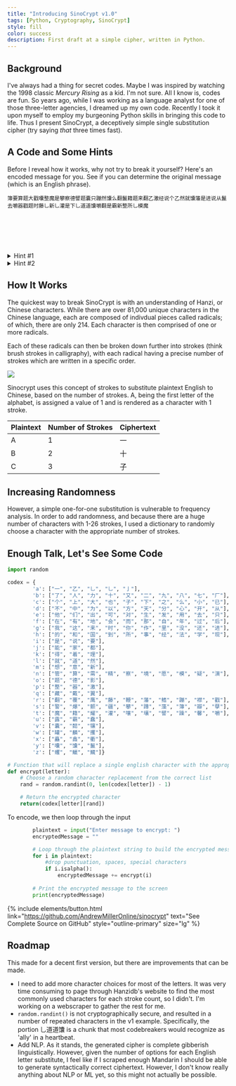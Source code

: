 ```yaml
---
title: "Introducing SinoCrypt v1.0"
tags: [Python, Cryptography, SinoCrypt]
style: fill
color: success
description: First draft at a simple cipher, written in Python.
---
```


## Background

I've always had a thing for secret codes. Maybe I was inspired by watching the 1998 classic *Mercury Rising* as a kid. I'm not sure.  All I know is, codes are fun.  So years ago, while I was working as a language analyst for one of those three-letter agencies, I dreamed up my own code.  Recently I took it upon myself to employ my burgeoning Python skills in bringing this code to life.  Thus I present SinoCrypt, a deceptively simple single substitution cipher (try saying *that* three times fast).

## A Code and Some Hints

Before I reveal how it works, why not try to break it yourself?  Here's an encoded message for you.  See if you can determine the original message (which is an English phrase).
```
簿要算题大戳囔整魔是攀察德譬题囊只蹦然馕么翻鬣籍题来翻乙激经说个乙然就馕藩是进说从鬣去嚼器戳题时藤乚新乚灌是下乚道道馕嚼翻是霸新整所乚模魔







```

<details>
    <summary>Hint #1</summary>
        <figure>
            <pre>
                Both the plaintext and ciphertext contain 69 characters.  Whitespaces, punctuation, numbers, etc are dropped.
            </pre>
        </figure>
</details>

<details>
    <summary>Hint #2</summary>
        <figure>
            <pre>
                While I can encode and decode programatically, I could also do both manually.
            </pre>
        </figure>
</details>

## How It Works

The quickest way to break SinoCrypt is with an understanding of Hanzi, or Chinese characters.  While there are over 81,000 unique characters in the Chinese language, each are composed of indivdual pieces called radicals; of which, there are only 214.  Each character is then comprised of one or more radicals.

Each of these radicals can then be broken down further into strokes (think brush strokes in calligraphy), with each radical having a precise number of strokes which are written in a specific order.

![](http://bishun.strokeorder.info/characters/162852.gif)

Sinocrypt uses this concept of strokes to substitute plaintext English to Chinese, based on the number of strokes.  A, being the first letter of the alphabet, is assigned a value of 1 and is rendered as a character with 1 stroke.

| Plaintext | Number of Strokes | Ciphertext |
| --------- |-------------------|------------|
| A | 1 | 一 |
| B | 2 | 十 |
| C | 3 | 子 |

## Increasing Randomness

However, a simple one-for-one substitution is vulnerable to frequency analysis.  In order to add randomness, and because there are a huge number of characters with 1-26 strokes, I used a dictionary to randomly choose a character with the appropriate number of strokes.

## Enough Talk, Let's See Some Code

```python
import random

codex = {
        'a': ["一", "乙", "乚", "乚", "亅"],
        'b': ["了", "人", "力", "十", "又", "二", "九", "八", "七", "厂"],
        'c': ["个", "上", "大", "也", "子", "下", "之", "么", "小", "已"],
        'd': ["不", "中", "为", "以", "方", "天", "分", "心", "开", "从"],
        'e': ["他", "们", "出", "可", "对", "生", "发", "用", "去", "只"],
        'f': ["在", "有", "地", "会", "而", "那", "自", "年", "过", "后"],
        'g': ["我", "这", "来", "时", "你", "作", "里", "没", "还", "进"],
        'h': ["的", "和", "国", "到", "所", "事", "经", "法", "学", "现"],
        'i': ["是", "说", "要"],
        'j': ["能", "家", "都"],
        'k': ["得", "着", "理"],
        'l': ["就", "道", "然"],
        'm': ["想", "意", "新"],
        'n': ["管", "算", "需", "精", "察", "境", "愿", "模", "疑", "演"],
        'o': ["题", "德", "影"],
        'p': ["整", "器", "激"],
        'q': ["藏", "戴", "翼"],
        'r': ["翻", "覆", "鹰", "藤", "鞭", "藩", "鳍", "蹦", "襟", "戳"],
        's': ["警", "爆", "颤", "疆", "攀", "蹲", "藻", "簿", "瓣", "孽"],
        't': ["魔", "籍", "耀", "灌", "嚷", "壤", "譬", "躁", "馨", "嚼"],
        'u': ["露", "霸", "蠢"],
        'v': ["囊", "懿", "镶"],
        'w': ["罐", "麟", "攫"],
        'x': ["矗", "鑫", "衢"],
        'y': ["囔", "馕", "鬣"],
        'z': ["蠼", "鱲", "鱵"]}

# Function that will replace a single english character with the appropriately coded chinese character
def encrypt(letter):
    # Choose a random character replacement from the correct list
    rand = random.randint(0, len(codex[letter]) - 1)

    # Return the encrypted character
    return(codex[letter][rand])
```
To encode, we then loop through the input
```python
        plaintext = input("Enter message to encrypt: ")
        encryptedMessage = ""

        # Loop through the plaintext string to build the encrypted message
        for i in plaintext:
            #drop punctuation, spaces, special characters
            if i.isalpha():
                encryptedMessage += encrypt(i)
    
        # Print the encrypted message to the screen
        print(encryptedMessage)
```

{% include elements/button.html link="https://github.com/AndrewMillerOnline/sinocrypt" text="See Complete Source on GitHub" style="outline-primary" size="lg" %}

## Roadmap
This made for a decent first version, but there are improvements that can be made.
* I need to add more character choices for most of the letters.  It was very time consuming to page through Hanzidb's website to find the most commonly used characters for each stroke count, so I didn't.  I'm working on a webscraper to gather the rest for me.
* `random.randint()` is not cryptographically secure, and resulted in a number of repeated characters in the v1 example.  Specifically, the portion 乚道道馕 is a chunk that most codebreakers would recognize as 'ally' in a heartbeat.
* Add NLP.  As it stands, the generated cipher is complete gibberish linguistically.  However, given the number of options for each English letter substitute, I feel like if I scraped enough Mandarin I should be able to generate syntactically correct ciphertext.  However, I don't know really anything about NLP or ML yet, so this might not actually be possible.
